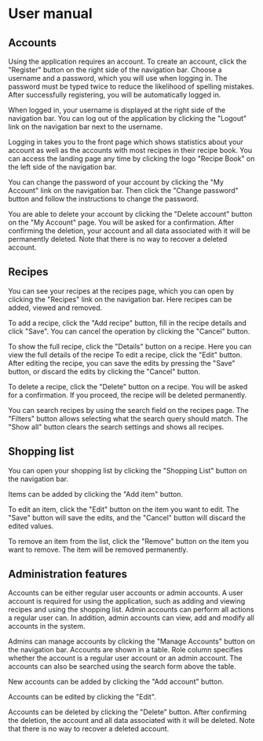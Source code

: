 # User manual

## Accounts
Using the application requires an account. To create an account, click the
"Register" button on the right side of the navigation bar. Choose a username and
a password, which you will use when logging in. The password must be typed twice
to reduce the likelihood of spelling mistakes. After successfully registering,
you will be automatically logged in.

When logged in, your username is displayed at the right side of the navigation
bar. You can log out of the application by clicking the "Logout" link on the
navigation bar next to the username.

Logging in takes you to the front page which shows statistics about your account
as well as the accounts with most recipes in their recipe book. You can access
the landing page any time by clicking the logo "Recipe Book" on the left side of
the navigation bar.

You can change the password of your account by clicking the "My Account" link on
the navigation bar. Then click the "Change password" button and follow the
instructions to change the password.

You are able to delete your account by clicking the "Delete account" button on
the "My Account" page. You will be asked for a confirmation. After confirming
the deletion, your account and all data associated with it will be permanently
deleted. Note that there is no way to recover a deleted account.

## Recipes
You can see your recipes at the recipes page, which you can open by clicking the
"Recipes" link on the navigation bar. Here recipes can be added, viewed and
removed.

To add a recipe, click the "Add recipe" button, fill in the recipe details and
click "Save". You can cancel the operation by clicking the "Cancel" button.

To show the full recipe, click the "Details" button on a recipe. Here you can
view the full details of the recipe To edit a recipe, click the "Edit" button.
After editing the recipe, you can save the edits by pressing the "Save" button,
or discard the edits by clicking the "Cancel" button.

To delete a recipe, click the "Delete" button on a recipe. You will be asked for
a confirmation. If you proceed, the recipe will be deleted permanently.

You can search recipes by using the search field on the recipes page. The
"Filters" button allows selecting what the search query should match. The "Show
all" button clears the search settings and shows all recipes.

## Shopping list
You can open your shopping list by clicking the "Shopping List" button on the
navigation bar.

Items can be added by clicking the "Add item" button.

To edit an item, click the "Edit" button on the item you want to edit. The
"Save" button will save the edits, and the "Cancel" button will discard the
edited values.

To remove an item from the list, click the "Remove" button on the item you want
to remove. The item will be removed permanently.

## Administration features
Accounts can be either regular user accounts or admin accounts. A user account
is required for using the application, such as adding and viewing recipes and
using the shopping list. Admin accounts can perform all actions a regular user
can. In addition, admin accounts can view, add and modify all accounts in the
system.

Admins can manage accounts by clicking the "Manage Accounts" button on the
navigation bar. Accounts are shown in a table. Role column specifies whether the
account is a regular user account or an admin account. The accounts can also be
searched using the search form above the table.

New accounts can be added by clicking the "Add account" button.

Accounts can be edited by clicking the "Edit".

Accounts can be deleted by clicking the "Delete" button. After confirming the
deletion, the account and all data associated with it will be deleted. Note that
there is no way to recover a deleted account.
